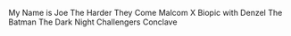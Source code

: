 My Name is Joe 
The Harder They Come
Malcom X Biopic with Denzel
The Batman
The Dark Night
Challengers
Conclave